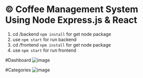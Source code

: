 # © Coffee Management System Using Node Express.js & React

1. cd /backend `npm install` for get node package
2. use `npm start` for run backend
3. cd /frontend `npm install` for get node package
4. use `npm start` for run frontend

#Dashboard
![image](https://github.com/user-attachments/assets/08e88cf2-5986-45c7-b056-cb0222b781b9)

#Categories
![image](https://github.com/user-attachments/assets/32c91a62-8fbf-4c54-b839-3057f7df6ff3)

